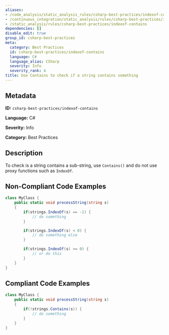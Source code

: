 ```yaml
---
aliases:
- /code_analysis/static_analysis_rules/csharp-best-practices/indexof-contains
- /continuous_integration/static_analysis/rules/csharp-best-practices/indexof-contains
- /static_analysis/rules/csharp-best-practices/indexof-contains
dependencies: []
disable_edit: true
group_id: csharp-best-practices
meta:
  category: Best Practices
  id: csharp-best-practices/indexof-contains
  language: C#
  language_alias: CSharp
  severity: Info
  severity_rank: 4
title: Use Contains to check if a string contains something
---
```

<!--  SOURCED FROM https://github.com/DataDog/datadog-static-analyzer-rule-docs -->


## Metadata
**ID:** `csharp-best-practices/indexof-contains`

**Language:** C#

**Severity:** Info

**Category:** Best Practices

## Description
To check is a string contains a sub-string, use `Contains()` and do not use proxy functions such as `IndexOf`.

## Non-Compliant Code Examples
```csharp
class MyClass {
    public static void processString(string s)
    {
        if(strings.IndexOf(s) == -1) {
            // do something
        }

        if(strings.IndexOf(s) < 0) {
            // do something else
        }

        if(strings.IndexOf(s) >= 0) {
            // or do this
        }
    }
}

```

## Compliant Code Examples
```csharp
class MyClass {
    public static void processString(string s)
    {
        if(!strings.Contains(s)) {
            // do something
        }
    }
}

```
